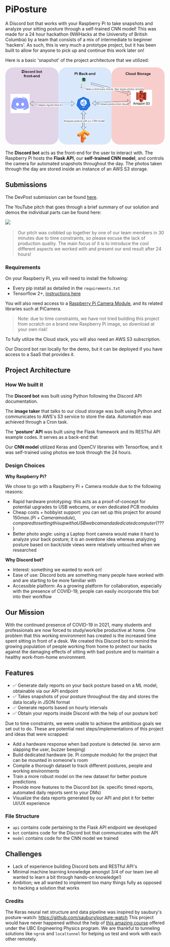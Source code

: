 # PiPosture
A Discord bot that works with your Raspberry Pi to take snapshots and analyze your sitting posture through a self-trained CNN model! This was made for a 24 hour hackathon (NWHacks at the University of British Columbia) by a team that consists of a mix of intermediate to beginner 'hackers'. As such, this is very much a prototype project, but it has been built to allow for anyone to pick up and continue this work later on!

Here is a basic 'snapshot' of the project architecture that we utilized:

![](./structure.png)

The **Discord bot** acts as the front-end for the user to interact with. The Raspberry Pi hosts the **Flask API**, our **self-trained CNN model**, and controls the camera for automated snapshots throughout the day. The photos taken through the day are stored inside an instance of an AWS S3 storage. 

## Submissions
The DevPost submission can be found [here](https://devpost.com/software/piposture?ref_content=user-portfolio&ref_feature=in_progress).

The YouTube pitch that goes through a brief summary of our solution and demos the individual parts can be found here:

[![](http://img.youtube.com/vi/5LHemZH6_CE/0.jpg)](http://www.youtube.com/watch?v=5LHemZH6_CE "")

> Our pitch was cobbled up together by one of our team members in 30 minutes due to time constraints, so please excuse the lack of production quality. The main focus of it is to introduce the cool different aspects we worked with and present our end result after 24 hours!

### Requirements
On your Raspberry Pi, you will need to install the following:
- Every pip install as detailed in the `requirements.txt`
- Tensorflow 2+, [instructions here](https://www.youtube.com/watch?v=GNRg2P8Vqqs)

You will also need access to a [Raspberry Pi Camera Module](https://projects.raspberrypi.org/en/projects/getting-started-with-picamera), and its related libraries such at PiCamera.

> Note: due to time constraints, we have not tried building this project from scratch on a brand new Raspberry Pi image, so download at your own risk!

To fully utilize the Cloud stack, you will also need an AWS S3 subscription.

Our Discord bot ran locally for the demo, but it can be deployed if you have access to a SaaS that provides it.

## Project Architecture

### How We built it

The **Discord bot** was built using Python following the Discord API documentation.

The **image taker** that talks to our cloud storage was built using Python and communicates to AWS's S3 service to store the data. Automation was achieved through a Cron task.

The **'posture' API** was built using the Flask framework and its RESTful API example codes. It serves as a back-end that 

Our **CNN model** utilized Keras and OpenCV libraries with Tensorflow, and it was self-trained using photos we took through the 24 hours.

### Design Choices

**Why Raspberry Pi?**

We chose to go with a Raspberry Pi + Camera module due to the following reasons:
- Rapid hardware prototyping: this acts as a proof-of-concept for potential upgrades to USB webcams, or even dedicated PCB modules
- Cheap costs + hobbyist support: you can set up this project for around $150 max. (Pi + Camera module), compared to setting this up with a USB webcam and a dedicated computer ($???)
- Better photo angle: using a Laptop front camera would make it hard to analyze your back posture; it is an overdone idea whereas analyzing posture based on back/side views were relatively untouched when we researched

**Why Discord bot?**

- Interest: something we wanted to work on!
- Ease of use: Discord bots are something many people have worked with and are starting to be more familiar with
- Accessible platform: As a growing platform for collaboration, especially with the presence of COVID-19, people can easily incorporate this bot into their workflow


## Our Mission
With the continued presence of COVID-19 in 2021, many students and professionals are now forced to study/work/be productive at home. One problem that this working environment has created is the increased time spent sitting in front of a desk. We created this Discord bot to remind the growing population of people working from home to protect our backs against the damaging effects of sitting with bad posture and to maintain a healthy work-from-home environment.

## Features

- ✅ Generate daily reports on your back posture based on a ML model, obtainable via our API endpoint
- ✅ Takes snapshots of your posture throughout the day and stores the data locally in JSON format
- ✅ Generate reports based on hourly intervals
- ✅ Obtain your reports inside Discord with the help of our posture bot!

Due to time constraints, we were unable to achieve the ambitious goals we set out to do. These are potential next steps/implementations of this project and ideas that were scrapped:
- Add a hardware response when bad posture is detected (ie. servo arm slapping the user, buzzer beeping)
- Build dedicated hardware (ie. Pi compute module) for the project that can be mounted in someone's room
- Compile a thorough dataset to track different postures, people and working environments
- Train a more robust model on the new dataset for better posture predictions
- Provide more features to the Discord bot (ie. specific timed reports, automated daily reports sent to your DMs)
- Visualize the data reports generated by our API and plot it for better UI/UX experience

### File Structure
- `api` contains code pertaining to the Flask API endpoint we developed
- `bot` contains code for the Discord bot that communicates with the API
- `model` contains code for the CNN model we trained

## Challenges
- Lack of experience building Discord bots and RESTful API's
- Minimal machine learning knowledge amongst 3/4 of our team (we all wanted to learn a bit through hands-on knowledge!)
- Ambition; we all wanted to implement too many things fully as opposed to hacking a solution that works

### Credits
The Keras neural net structure and data pipeline was inspired by saubury's posture-watch: https://github.com/saubury/posture-watch
This project would have never happened without the help of [this amazing course](https://projectlab.engphys.ubc.ca/enph-353/) offered under the UBC Engineering Physics program.
We are thankful to tunneling solutions like `ngrok` and `localtunnel` for helping us test and work with each other remotely.
